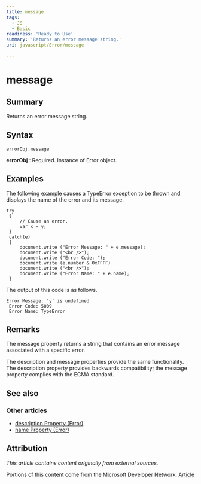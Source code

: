 ```yaml
---
title: message
tags:
  - JS
  - Basic
readiness: 'Ready to Use'
summary: 'Returns an error message string.'
uri: javascript/Error/message

---
```

# message

## Summary

Returns an error message string.

## Syntax

    errorObj.message

**errorObj**
:   Required. Instance of Error object.

## Examples

The following example causes a TypeError exception to be thrown and displays the name of the error and its message.

``` {.js}
try
 {
     // Cause an error.
     var x = y;
 }
 catch(e)
 {
     document.write ("Error Message: " + e.message);
     document.write ("<br />");
     document.write ("Error Code: ");
     document.write (e.number & 0xFFFF)
     document.write ("<br />");
     document.write ("Error Name: " + e.name);
 }
```

The output of this code is as follows.

``` {.js}
Error Message: 'y' is undefined
 Error Code: 5009
 Error Name: TypeError
```

## Remarks

The message property returns a string that contains an error message associated with a specific error.

The description and message properties provide the same functionality. The description property provides backwards compatibility; the message property complies with the ECMA standard.

## See also

### Other articles

-   [description Property (Error)](/javascript/Error/description)
-   [name Property (Error)](/javascript/Error/name)

## Attribution

*This article contains content originally from external sources.*

Portions of this content come from the Microsoft Developer Network: [Article](http://msdn.microsoft.com/en-us/library/ie/5z00ybxa(v=vs.94).aspx)

